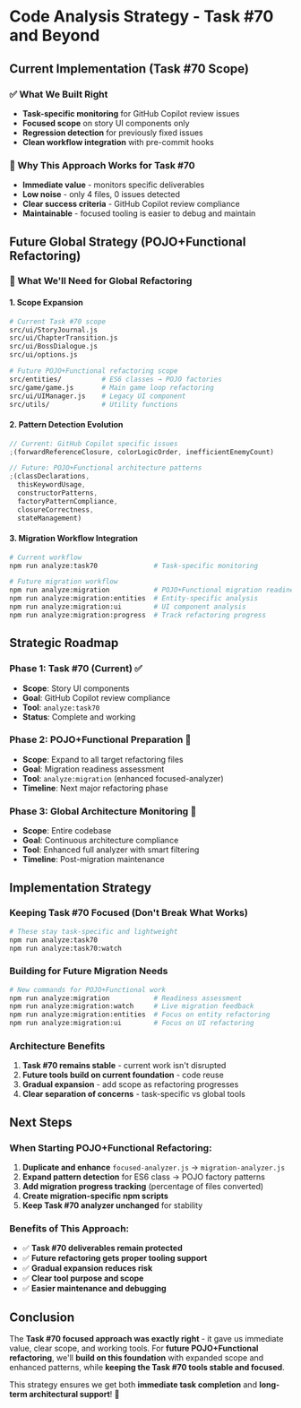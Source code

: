 # Code Analysis Strategy - Task #70 and Beyond

## Current Implementation (Task #70 Scope)

### ✅ What We Built Right

- **Task-specific monitoring** for GitHub Copilot review issues
- **Focused scope** on story UI components only
- **Regression detection** for previously fixed issues
- **Clean workflow integration** with pre-commit hooks

### 🎯 Why This Approach Works for Task #70

- **Immediate value** - monitors specific deliverables
- **Low noise** - only 4 files, 0 issues detected
- **Clear success criteria** - GitHub Copilot review compliance
- **Maintainable** - focused tooling is easier to debug and maintain

## Future Global Strategy (POJO+Functional Refactoring)

### 🔮 What We'll Need for Global Refactoring

#### 1. **Scope Expansion**

```bash
# Current Task #70 scope
src/ui/StoryJournal.js
src/ui/ChapterTransition.js
src/ui/BossDialogue.js
src/ui/options.js

# Future POJO+Functional refactoring scope
src/entities/          # ES6 classes → POJO factories
src/game/game.js       # Main game loop refactoring
src/ui/UIManager.js    # Legacy UI component
src/utils/             # Utility functions
```

#### 2. **Pattern Detection Evolution**

```javascript
// Current: GitHub Copilot specific issues
;(forwardReferenceClosure, colorLogicOrder, inefficientEnemyCount)

// Future: POJO+Functional architecture patterns
;(classDeclarations,
  thisKeywordUsage,
  constructorPatterns,
  factoryPatternCompliance,
  closureCorrectness,
  stateManagement)
```

#### 3. **Migration Workflow Integration**

```bash
# Current workflow
npm run analyze:task70              # Task-specific monitoring

# Future migration workflow
npm run analyze:migration           # POJO+Functional migration readiness
npm run analyze:migration:entities  # Entity-specific analysis
npm run analyze:migration:ui        # UI component analysis
npm run analyze:migration:progress  # Track refactoring progress
```

## Strategic Roadmap

### Phase 1: Task #70 (Current) ✅

- **Scope**: Story UI components
- **Goal**: GitHub Copilot review compliance
- **Tool**: `analyze:task70`
- **Status**: Complete and working

### Phase 2: POJO+Functional Preparation 🔄

- **Scope**: Expand to all target refactoring files
- **Goal**: Migration readiness assessment
- **Tool**: `analyze:migration` (enhanced focused-analyzer)
- **Timeline**: Next major refactoring phase

### Phase 3: Global Architecture Monitoring 🚀

- **Scope**: Entire codebase
- **Goal**: Continuous architecture compliance
- **Tool**: Enhanced full analyzer with smart filtering
- **Timeline**: Post-migration maintenance

## Implementation Strategy

### Keeping Task #70 Focused (Don't Break What Works)

```bash
# These stay task-specific and lightweight
npm run analyze:task70
npm run analyze:task70:watch
```

### Building for Future Migration Needs

```bash
# New commands for POJO+Functional work
npm run analyze:migration           # Readiness assessment
npm run analyze:migration:watch     # Live migration feedback
npm run analyze:migration:entities  # Focus on entity refactoring
npm run analyze:migration:ui        # Focus on UI refactoring
```

### Architecture Benefits

1. **Task #70 remains stable** - current work isn't disrupted
2. **Future tools build on current foundation** - code reuse
3. **Gradual expansion** - add scope as refactoring progresses
4. **Clear separation of concerns** - task-specific vs global tools

## Next Steps

### When Starting POJO+Functional Refactoring:

1. **Duplicate and enhance** `focused-analyzer.js` → `migration-analyzer.js`
2. **Expand pattern detection** for ES6 class → POJO factory patterns
3. **Add migration progress tracking** (percentage of files converted)
4. **Create migration-specific npm scripts**
5. **Keep Task #70 analyzer unchanged** for stability

### Benefits of This Approach:

- ✅ **Task #70 deliverables remain protected**
- ✅ **Future refactoring gets proper tooling support**
- ✅ **Gradual expansion reduces risk**
- ✅ **Clear tool purpose and scope**
- ✅ **Easier maintenance and debugging**

## Conclusion

The **Task #70 focused approach was exactly right** - it gave us immediate value, clear scope, and working tools. For **future POJO+Functional refactoring**, we'll **build on this foundation** with expanded scope and enhanced patterns, while **keeping the Task #70 tools stable and focused**.

This strategy ensures we get both **immediate task completion** and **long-term architectural support**! 🎯
